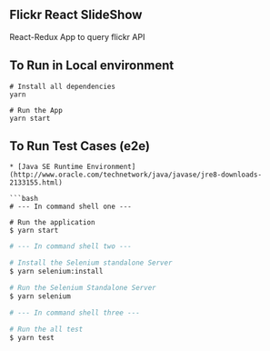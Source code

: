 Flickr React SlideShow
-----------------------
React-Redux App to query flickr API

## To Run in Local environment
````
# Install all dependencies
yarn

# Run the App
yarn start
````

## To Run Test Cases (e2e)

```Prerequisites
* [Java SE Runtime Environment](http://www.oracle.com/technetwork/java/javase/jre8-downloads-2133155.html)

```bash
# --- In command shell one ---

# Run the application
$ yarn start
```

```bash
# --- In command shell two ---

# Install the Selenium standalone Server
$ yarn selenium:install

# Run the Selenium Standalone Server
$ yarn selenium
```

```bash
# --- In command shell three ---

# Run the all test
$ yarn test
```
